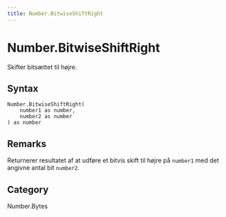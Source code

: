```yaml
---
title: Number.BitwiseShiftRight
---
```


# Number.BitwiseShiftRight


Skifter bitsættet til højre.


## Syntax

```powerquery
Number.BitwiseShiftRight(
    number1 as number,
    number2 as number
) as number
```


## Remarks

Returnerer resultatet af at udføre et bitvis skift til højre på <code>number1</code> med det angivne antal bit <code>number2</code>.



## Category
Number.Bytes
